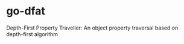 # go-dfat
Depth-First Property Traveller: An object property traversal based on depth-first algorithm
